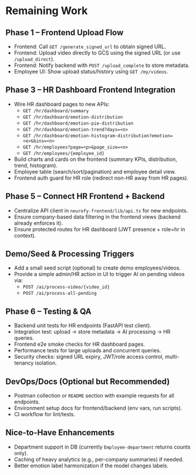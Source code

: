 # Remaining Work

## Phase 1 – Frontend Upload Flow
- Frontend: Call `GET /generate_signed_url` to obtain signed URL.
- Frontend: Upload video directly to GCS using the signed URL (or use `/upload_direct`).
- Frontend: Notify backend with `POST /upload_complete` to store metadata.
- Employee UI: Show upload status/history using `GET /my/videos`.

## Phase 3 – HR Dashboard Frontend Integration
- Wire HR dashboard pages to new APIs:
  - `GET /hr/dashboard/summary`
  - `GET /hr/dashboard/emotion-distribution`
  - `GET /hr/dashboard/emotion-pie-distribution`
  - `GET /hr/dashboard/emotion-trend?days=<n>`
  - `GET /hr/dashboard/emotion-histogram-distribution?emotion=<e>&bins=<n>`
  - `GET /hr/employees?page=<p>&page_size=<n>`
  - `GET /hr/employees/{employee_id}`
- Build charts and cards on the frontend (summary KPIs, distribution, trend, histogram).
- Employee table (search/sort/pagination) and employee detail view.
- Frontend auth guard for HR role (redirect non-HR away from HR pages).

## Phase 5 – Connect HR Frontend + Backend
- Centralize API client in `neurofy-frontend/lib/api.ts` for new endpoints.
- Ensure company-based data filtering in the frontend views (backend already enforces it).
- Ensure protected routes for HR dashboard (JWT presence + role=hr in context).

## Demo/Seed & Processing Triggers
- Add a small seed script (optional) to create demo employees/videos.
- Provide a simple admin/HR action in UI to trigger AI on pending videos via:
  - `POST /ai/process-video/{video_id}`
  - `POST /ai/process-all-pending`

## Phase 6 – Testing & QA
- Backend unit tests for HR endpoints (FastAPI test client).
- Integration test: upload → store metadata → AI processing → HR queries.
- Frontend e2e smoke checks for HR dashboard pages.
- Performance tests for large uploads and concurrent queries.
- Security checks: signed URL expiry, JWT/role access control, multi-tenancy isolation.

## DevOps/Docs (Optional but Recommended)
- Postman collection or `README` section with example requests for all endpoints.
- Environment setup docs for frontend/backend (env vars, run scripts).
- CI workflow for lint/tests.

## Nice-to-Have Enhancements
- Department support in DB (currently `Employee-department` returns counts only).
- Caching of heavy analytics (e.g., per-company summaries) if needed.
- Better emotion label harmonization if the model changes labels.

